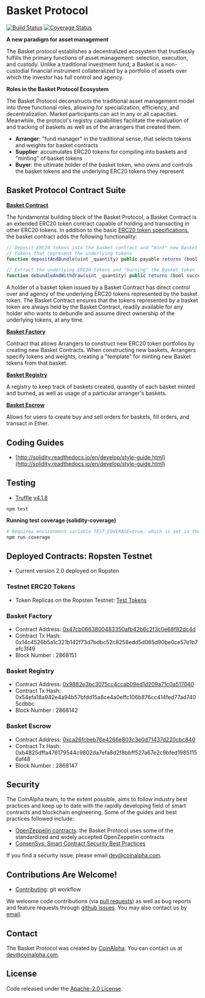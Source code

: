 # Basket Protocol

[![Build Status](http://jenkins.coinalpha.com:8080/buildStatus/icon?job=basket-protocol)](http://jenkins.coinalpha.com:8080/job/basket-protocol/) [![Coverage Status](https://coveralls.io/repos/github/CoinAlpha/basket-protocol/badge.svg?t=4jqZIE)](https://coveralls.io/github/CoinAlpha/basket-protocol)

**A new paradigm for asset management**

The Basket protocol establishes a decentralized ecosystem that trustlessly fulfills the primary functions of asset management: selection, execution, and custody. Unlike a traditional investment fund, a Basket is a non-custodial financial instrument collateralized by a portfolio of assets over which the investor has full control and agency.

**Roles in the Basket Protocol Ecosystem**

The Basket Protocol deconstructs the traditional asset management model into three functional roles, allowing for specialization, efficiency, and decentralization.  Market participants can act in any or all capacities.  Meanwhile, the protocol's registry capabilities facilitate the evaluation of and tracking of baskets as well as of the arrangers that created them.

- **Arranger**: "fund manager" in the traditional sense, that selects tokens and weights for basket contracts
- **Supplier**: accumulates ERC20 tokens for compiling into baskets and "minting" of basket tokens
- **Buyer**: the ultimate holder of the basket token, who owns and controls the basket tokens and the underlying ERC20 tokens they represent

## Basket Protocol Contract Suite

**[Basket Contract](contracts/Basket.sol)**

The fundamental building block of the Basket Protocol, a Basket Contract is an extended ERC20 token contract capable of holding and transacting in other ERC20 tokens.  In addition to the basic [ERC20 token specifications](https://en.wikipedia.org/wiki/ERC20), the basket contract adds the following functionality:

```js
// Deposit ERC20 tokens into the basket contract and "mint" new Basket ERC20
// tokens that represent the underlying tokens
function depositAndBundle(uint _quantity) public payable returns (bool success)
```

```js
// Extract the underlying ERC20 tokens and "burning" the Basket token
function debundleAndWithdraw(uint _quantity) public returns (bool success)
```

A holder of a basket token issued by a Basket Contract has direct control over and agency of the underlying ERC20 tokens represented by the basket token.  The Basket Contract ensures that the tokens represented by a basket token are always held by the Basket Contract, readily available for any holder who wants to debundle and assume direct ownership of the underlying tokens, at any time.

**[Basket Factory](contracts/BasketFactory.sol)**

Contract that allows Arrangers to construct new ERC20 token portfolios by creating new Basket Contracts.  When constructing new baskets, Arrangers specify tokens and weights, creating a "template" for minting new Basket tokens from that basket.

**[Basket Registry](contracts/BasketRegistry.sol)**

A registry to keep track of baskets created, quantity of each basket minted and burned, as well as usage of a particular arranger's baskets.

**[Basket Escrow](contracts/BasketEscrow.sol)**

Allows for users to create buy and sell orders for baskets, fill orders, and transact in Ether.

## Coding Guides
- [http://solidity.readthedocs.io/en/develop/style-guide.html](http://solidity.readthedocs.io/en/develop/style-guide.html)

## Testing
- [Truffle](http://truffleframework.com/) [v4.1.8](https://github.com/trufflesuite/truffle/releases/tag/v4.1.8)

```
npm test
```

**Running test coverage (solidity-coverage)**

```sh
# Requires environment variable TEST_COVERAGE=true, which is set in the npm script:
npm run coverage
```

## Deployed Contracts: Ropsten Testnet
- Current version 2.0 deployed on Ropsten

### Testnet ERC20 Tokens
- Token Replicas on the Ropsten Testnet: [Test Tokens](TEST-TOKENS.md)

### Basket Factory
- Contract Address:       [0x47cb0663800483350afb42b6c2f3c0e68f82dc4d](https://ropsten.etherscan.io/address/0x47cb0663800483350afb42b6c2f3c0e68f82dc4d)
- Contract Tx Hash:       0x14c4526b5a1c321b142f73d7bdbc52c8258edd5d065d90be0ce57e1b7efc3f49
- Block Number    :       2868151

### Basket Registry
- Contract Address:       [0x9882e3bc3075cc4ccab09ed1d209a71c0a517040](https://ropsten.etherscan.io/address/0x9882e3bc3075cc4ccab09ed1d209a71c0a517040#events)
- Contract Tx Hash:       0x54efa18a942e4a94b57bfdd15a8ce4a0effc106b876cc414fed77ad7405cdbbc
- Block Number    :       2868142

### Basket Escrow
- Contract Address:       [0xca26fcbeb76e4266e803c3e0d71437d220cbc840](https://ropsten.etherscan.io/address/0xca26fcbeb76e4266e803c3e0d71437d220cbc840)
- Contract Tx Hash:       0xb4825dffa476179544c9802da7efa8d2f8bbff527a67e2c9bfed19851156af48
- Block Number    :       2868147

## Security
The CoinAlpha team, to the extent possible, aims to follow industry best practices and keep up to date with the rapidly developing field of smart contracts and blockchain engineering.  Some of the guides and best practices followed include:
- [OpenZeppelin contracts](https://github.com/OpenZeppelin/zeppelin-solidity): the Basket Protocol uses some of the standardized and widely accepted OpenZeppelin contracts
- [ConsenSys: Smart Contract Security Best Practices](https://github.com/ConsenSys/smart-contract-best-practices)

If you find a security issue, please email [dev@coinalpha.com](mailto:dev@coinalpha.com).

## Contributions Are Welcome!
- [Contributing](CONTRIBUTING.md): git workflow

We welcome code contributions (via [pull requests](https://github.com/CoinAlpha/basket-protocol/pulls)) as well as bug reports and feature requests through [github issues](https://github.com/CoinAlpha/basket-protocol/issues).  You may also contact us by [email](mailto:dev@coinalpha.com).

## Contact
The Basket Protocol was created by [CoinAlpha](https://www.coinalpha.com).  You can contact us at [dev@coinalpha.com](mailto:dev@coinalpha.com).

## License
Code released under the [Apache-2.0 License](LICENSE).
